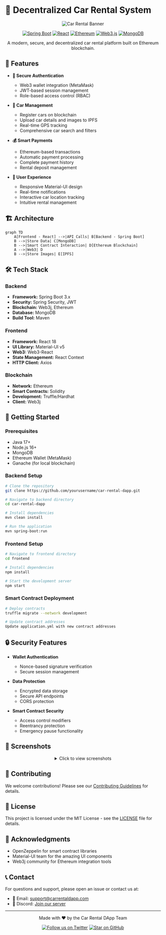 # 🚗 Decentralized Car Rental System

<div align="center">

![Car Rental Banner](https://img.shields.io/badge/🚗-Decentralized%20Car%20Rental-blue?style=for-the-badge)

[![Spring Boot](https://img.shields.io/badge/Spring%20Boot-6DB33F?style=for-the-badge&logo=spring&logoColor=white)](https://spring.io/projects/spring-boot)
[![React](https://img.shields.io/badge/React-61DAFB?style=for-the-badge&logo=react&logoColor=black)](https://reactjs.org/)
[![Ethereum](https://img.shields.io/badge/Ethereum-3C3C3D?style=for-the-badge&logo=ethereum&logoColor=white)](https://ethereum.org/)
[![Web3.js](https://img.shields.io/badge/Web3.js-F16822?style=for-the-badge&logo=web3.js&logoColor=white)](https://web3js.readthedocs.io/)
[![MongoDB](https://img.shields.io/badge/MongoDB-47A248?style=for-the-badge&logo=mongodb&logoColor=white)](https://www.mongodb.com/)

A modern, secure, and decentralized car rental platform built on Ethereum blockchain.

</div>

## 🌟 Features

- **🔐 Secure Authentication**
  - Web3 wallet integration (MetaMask)
  - JWT-based session management
  - Role-based access control (RBAC)

- **🚙 Car Management**
  - Register cars on blockchain
  - Upload car details and images to IPFS
  - Real-time GPS tracking
  - Comprehensive car search and filters

- **💰 Smart Payments**
  - Ethereum-based transactions
  - Automatic payment processing
  - Complete payment history
  - Rental deposit management

- **📱 User Experience**
  - Responsive Material-UI design
  - Real-time notifications
  - Interactive car location tracking
  - Intuitive rental management

## 🏗️ Architecture

```mermaid
graph TD
    A[Frontend - React] -->|API Calls| B[Backend - Spring Boot]
    B -->|Store Data| C[MongoDB]
    B -->|Smart Contract Interaction| D[Ethereum Blockchain]
    A -->|Web3| D
    B -->|Store Images| E[IPFS]
```

## 🛠️ Tech Stack

### Backend
- **Framework:** Spring Boot 3.x
- **Security:** Spring Security, JWT
- **Blockchain:** Web3j, Ethereum
- **Database:** MongoDB
- **Build Tool:** Maven

### Frontend
- **Framework:** React 18
- **UI Library:** Material-UI v5
- **Web3:** Web3-React
- **State Management:** React Context
- **HTTP Client:** Axios

### Blockchain
- **Network:** Ethereum
- **Smart Contracts:** Solidity
- **Development:** Truffle/Hardhat
- **Client:** Web3j

## 🚀 Getting Started

### Prerequisites
- Java 17+
- Node.js 16+
- MongoDB
- Ethereum Wallet (MetaMask)
- Ganache (for local blockchain)

### Backend Setup
```bash
# Clone the repository
git clone https://github.com/yourusername/car-rental-dapp.git

# Navigate to backend directory
cd car-rental-dapp

# Install dependencies
mvn clean install

# Run the application
mvn spring-boot:run
```

### Frontend Setup
```bash
# Navigate to frontend directory
cd frontend

# Install dependencies
npm install

# Start the development server
npm start
```

### Smart Contract Deployment
```bash
# Deploy contracts
truffle migrate --network development

# Update contract addresses
Update application.yml with new contract addresses
```

## 🔒 Security Features

- **Wallet Authentication**
  - Nonce-based signature verification
  - Secure session management

- **Data Protection**
  - Encrypted data storage
  - Secure API endpoints
  - CORS protection

- **Smart Contract Security**
  - Access control modifiers
  - Reentrancy protection
  - Emergency pause functionality

## 📱 Screenshots

<div align="center">
<details>
<summary>Click to view screenshots</summary>

### Home Page
![Home Page](path/to/homepage.png)

### Car Listing
![Car Listing](path/to/car-listing.png)

### Rental Dashboard
![Dashboard](path/to/dashboard.png)

</details>
</div>

## 🤝 Contributing

We welcome contributions! Please see our [Contributing Guidelines](CONTRIBUTING.md) for details.

## 📄 License

This project is licensed under the MIT License - see the [LICENSE](LICENSE) file for details.

## 🙏 Acknowledgments

- OpenZeppelin for smart contract libraries
- Material-UI team for the amazing UI components
- Web3j community for Ethereum integration tools

## 📞 Contact

For questions and support, please open an issue or contact us at:
- 📧 Email: support@carrentaldapp.com
- 💬 Discord: [Join our server](https://discord.gg/carrentaldapp)

---

<div align="center">

Made with ❤️ by the Car Rental DApp Team

[![Follow us on Twitter](https://img.shields.io/twitter/follow/carrentaldapp?style=social)](https://twitter.com/carrentaldapp)
[![Star on GitHub](https://img.shields.io/github/stars/yourusername/car-rental-dapp?style=social)](https://github.com/yourusername/car-rental-dapp)

</div>
